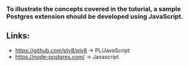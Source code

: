 ### To illustrate the concepts covered in the tutorial, a sample Postgres extension should be developed using JavaScript.

## Links:
- https://github.com/plv8/plv8     -> PL/JavaScript
- https://node-postgres.com/   -> Javascript

